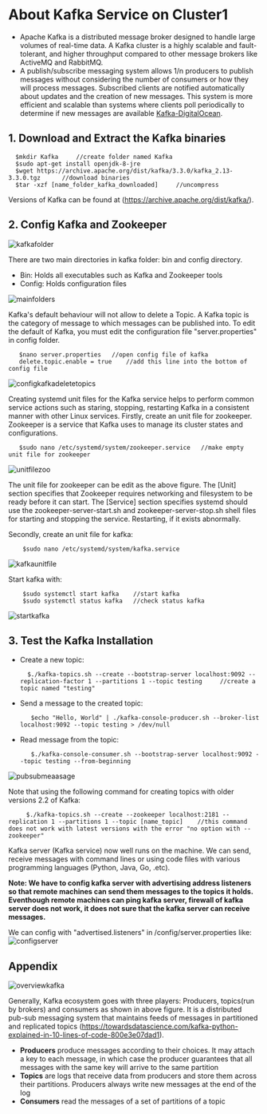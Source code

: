 # About Kafka Service on Cluster1
- Apache Kafka is a distributed message broker designed to handle large volumes of real-time data. A Kafka cluster is a highly scalable and fault-tolerant, and higher throughput compared to other message brokers like ActiveMQ and RabbitMQ. 
- A publish/subscribe messaging system allows 1/n producers to publish messages without considering the number of consumers or how they will process messages. Subscribed clients are notified automatically about updates and the creation of new messages. This system is more efficient and scalable than systems where clients poll periodically to determine if new messages are available [Kafka-DigitalOcean](https://www.digitalocean.com/community/tutorials/how-to-install-apache-kafka-on-ubuntu-20-04). 

## 1. Download and Extract the Kafka binaries 

      $mkdir Kafka     //create folder named Kafka
      $sudo apt-get install openjdk-8-jre 
      $wget https://archive.apache.org/dist/kafka/3.3.0/kafka_2.13-3.3.0.tgz      //download binaries 
      $tar -xzf [name_folder_kafka_downloaded]     //uncompress 

Versions of Kafka can be found at (https://archive.apache.org/dist/kafka/). 

## 2. Config Kafka and Zookeeper 
![kafkafolder](https://user-images.githubusercontent.com/18479389/215024990-7d8a4490-c37e-41c6-aa87-1f02a6f89e07.png)

There are two main directories in kafka folder: bin and config directory. 

- Bin: Holds all executables such as Kafka and Zookeeper tools 
- Config: Holds configuration files 

![mainfolders](https://user-images.githubusercontent.com/18479389/215026148-056a7ef4-379b-420a-8887-49fc9ca03978.png)

Kafka's default behaviour will not allow to delete a Topic. A Kafka topic is the category of message to which messages can be published into. To edit the default of Kafka, you must edit the configuration file "server.properties" in config folder. 

       $nano server.properties   //open config file of kafka
       delete.topic.enable = true    //add this line into the bottom of config file

![configkafkadeletetopics](https://user-images.githubusercontent.com/18479389/215028174-09a67a30-17e4-4aab-a3ba-1860a93bbfe5.png)

Creating systemd unit files for the Kafka service helps to perform common service actions such as staring, stopping, restarting Kafka in a consistent manner with other Linux services. Firstly, create an unit file for zookeeper. Zookeeper is a service that Kafka uses to manage its cluster states and configurations. 

       $sudo nano /etc/systemd/system/zookeeper.service   //make empty unit file for zookeeper

![unitfilezoo](https://user-images.githubusercontent.com/18479389/215031103-74fe5dd9-e411-41e9-91b6-235632d2c9d2.png)

The unit file for zookeeper can be edit as the above figure. The [Unit] section specifies that Zookeeper requires networking and filesystem to be ready before it can start. The [Service] section specifies systemd should use the zookeeper-server-start.sh and zookeeper-server-stop.sh shell files for starting and stopping the service. Restarting, if it exists abnormally. 

Secondly, create an unit file for kafka:

        $sudo nano /etc/systemd/system/kafka.service

![kafkaunitfile](https://user-images.githubusercontent.com/18479389/215034811-42220ccb-f5fc-4699-909c-719352a000fd.png)

Start kafka with:

        $sudo systemctl start kafka    //start kafka
        $sudo systemctl status kafka   //check status kafka

![startkafka](https://user-images.githubusercontent.com/18479389/215035547-e47d11eb-bd31-460f-af35-9d848e12a898.png)

## 3. Test the Kafka Installation
- Create a new topic:

        $./kafka-topics.sh --create --bootstrap-server localhost:9092 --replication-factor 1 --partitions 1 --topic testing     //create a topic named "testing"

- Send a message to the created topic:

         $echo "Hello, World" | ./kafka-console-producer.sh --broker-list localhost:9092 --topic testing > /dev/null


- Read message from the topic:

         $./kafka-console-consumer.sh --bootstrap-server localhost:9092 --topic testing --from-beginning


![pubsubmeaasage](https://user-images.githubusercontent.com/18479389/215042324-938db059-75e7-4cd0-b083-477f3e33e904.png)

Note that using the following command for creating topics with older versions 2.2 of Kafka:

         $./kafka-topics.sh --create --zookeeper localhost:2181 --replication 1 --partitions 1 --topic [name_topic]    //this command does not work with latest versions with the error "no option with --zookeeper"

Kafka server (Kafka service) now well runs on the machine. We can send, receive messages with command lines or using code files with various programming languages (Python, Java, Go, .etc).

__Note: We have to config kafka server with advertising address listeners so that remote machines can send them messages to the topics it holds. Eventhough remote machines can ping kafka server, firewall of kafka server does not work, it does not sure that the kafka server can receive messages.__

We can config with "advertised.listeners" in /config/server.properties like:
![configserver](https://user-images.githubusercontent.com/18479389/215106541-19dd0cc2-b4d1-4ce3-8548-ac0432b4297a.png)

## Appendix
![overviewkafka](https://user-images.githubusercontent.com/18479389/215045309-afb1af74-7b24-4669-88f2-9086c4b9b0cb.png) 

Generally, Kafka ecosystem goes with three players: Producers, topics(run by brokers) and consumers as shown in above figure. It is a distributed pub-sub messaging system that maintains feeds of messages in partitioned and replicated topics (https://towardsdatascience.com/kafka-python-explained-in-10-lines-of-code-800e3e07dad1). 

- __Producers__ produce messages according to their choices. It may attach a key to each message, in which case the producer guarantees that all messages with the same key will arrive to the same partition
- __Topics__ are logs that receive data from producers and store them across their partitions. Producers always write new messages at the end of the log
- __Consumers__ read the messages of a set of partitions of a topic
